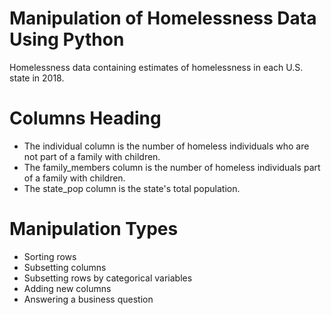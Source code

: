 # Manipulation of Homelessness Data Using Python

Homelessness data containing estimates of homelessness in each U.S. state in 2018.

# Columns Heading

- The individual column is the number of homeless individuals who are not part of a family with children.
- The family_members column is the number of homeless individuals part of a family with children.
- The state_pop column is the state's total population.

# Manipulation Types

- Sorting rows
- Subsetting columns
- Subsetting rows by categorical variables
- Adding new columns
- Answering a business question
